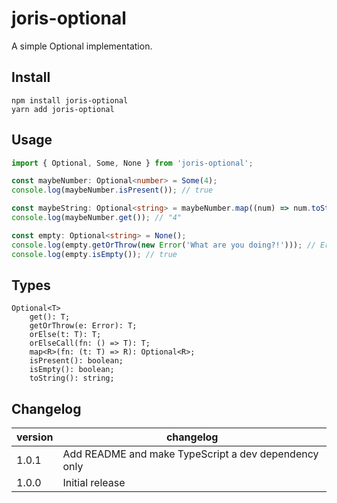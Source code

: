 # joris-optional

A simple Optional implementation.

## Install

```
npm install joris-optional
yarn add joris-optional
```

## Usage

```ts
import { Optional, Some, None } from 'joris-optional';

const maybeNumber: Optional<number> = Some(4);
console.log(maybeNumber.isPresent()); // true

const maybeString: Optional<string> = maybeNumber.map((num) => num.toString());
console.log(maybeNumber.get()); // "4"

const empty: Optional<string> = None();
console.log(empty.getOrThrow(new Error('What are you doing?!'))); // Error: What are you doing?!
console.log(empty.isEmpty()); // true
```

## Types

```
Optional<T>
    get(): T;
    getOrThrow(e: Error): T;
    orElse(t: T): T;
    orElseCall(fn: () => T): T;
    map<R>(fn: (t: T) => R): Optional<R>;
    isPresent(): boolean;
    isEmpty(): boolean;
    toString(): string;
```

## Changelog

| version | changelog                                            |
| ------- | ---------------------------------------------------- |
| 1.0.1   | Add README and make TypeScript a dev dependency only |
| 1.0.0   | Initial release                                      |
